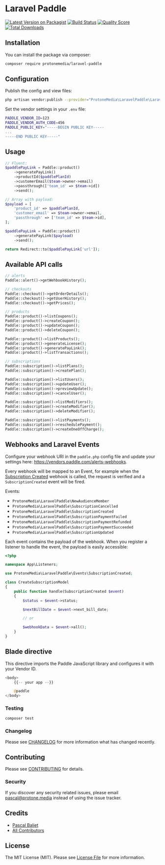 # Laravel Paddle

[![Latest Version on Packagist](https://img.shields.io/packagist/v/protonemedia/laravel-paddle.svg?style=flat-square)](https://packagist.org/packages/protonemedia/laravel-paddle)
[![Build Status](https://img.shields.io/travis/protonemedia/laravel-paddle/master.svg?style=flat-square)](https://travis-ci.org/protonemedia/laravel-paddle)
[![Quality Score](https://img.shields.io/scrutinizer/g/protonemedia/laravel-paddle.svg?style=flat-square)](https://scrutinizer-ci.com/g/protonemedia/laravel-paddle)
[![Total Downloads](https://img.shields.io/packagist/dt/protonemedia/laravel-paddle.svg?style=flat-square)](https://packagist.org/packages/protonemedia/laravel-paddle)

## Installation

You can install the package via composer:

```bash
composer require protonemedia/laravel-paddle
```

## Configuration

Publish the config and view files:

```bash
php artisan vendor:publish --provider="ProtoneMedia\LaravelPaddle\LaravelPaddleServiceProvider"
```

Set the vendor settings in your `.env` file:

```bash
PADDLE_VENDOR_ID=123
PADDLE_VENDOR_AUTH_CODE=456
PADDLE_PUBLIC_KEY="-----BEGIN PUBLIC KEY-----
...
-----END PUBLIC KEY-----"
```

## Usage

``` php
// Fluent:
$paddlePayLink = Paddle::product()
    ->generatePayLink()
    ->productId($paddlePlanId)
    ->customerEmail($team->owner->email)
    ->passthrough(['team_id' => $team->id])
    ->send();

// Array with payload:
$payload = [
    'product_id' => $paddlePlanId,
    'customer_email' => $team->owner->email,
    'passthrough' => ['team_id' => $team->id],
];

$paddlePayLink = Paddle::product()
    ->generatePayLink($payload)
    ->send();

return Redirect::to($paddlePayLink['url']);
```

## Available API calls

```php
// alerts
Paddle::alert()->getWehbookHistory();

// checkouts
Paddle::checkout()->getOrderDetails();
Paddle::checkout()->getUserHistory();
Paddle::checkout()->getPrices();

// products
Paddle::product()->listCoupons();
Paddle::product()->createCoupon();
Paddle::product()->updateCoupon();
Paddle::product()->deleteCoupon();

Paddle::product()->listProducts();
Paddle::product()->generateLicense();
Paddle::product()->generatePayLink();
Paddle::product()->listTransactions();

// subscriptions
Paddle::subscription()->listPlans();
Paddle::subscription()->createPlan();

Paddle::subscription()->listUsers();
Paddle::subscription()->updateUser();
Paddle::subscription()->previewUpdate();
Paddle::subscription()->cancelUser();

Paddle::subscription()->listModifiers();
Paddle::subscription()->createModifier();
Paddle::subscription()->deleteModifier();

Paddle::subscription()->listPayments();
Paddle::subscription()->reschedulePayment();
Paddle::subscription()->createOneOffCharge();
```

## Webhooks and Laravel Events

Configure your webhook URI in the `paddle.php` config file and update your settings here: https://vendors.paddle.com/alerts-webhooks.

Every webhook will be mapped to an Event, for example when the [Subscription Created](https://developer.paddle.com/webhook-reference/subscription-alerts/subscription-created) webhook is called, the request is verified and a `SubscriptionCreated` event will be fired.

Events:
* `ProtoneMedia\LaravelPaddle\NewAudienceMember`
* `ProtoneMedia\LaravelPaddle\SubscriptionCancelled`
* `ProtoneMedia\LaravelPaddle\SubscriptionCreated`
* `ProtoneMedia\LaravelPaddle\SubscriptionPaymentFailed`
* `ProtoneMedia\LaravelPaddle\SubscriptionPaymentRefunded`
* `ProtoneMedia\LaravelPaddle\SubscriptionPaymentSucceeded`
* `ProtoneMedia\LaravelPaddle\SubscriptionUpdated`

Each event contains the payload of the webhook. When you register a listener to handle the event, the payload is easily accessible:

```php
<?php

namespace App\Listeners;

use ProtoneMedia\LaravelPaddle\Events\SubscriptionCreated;

class CreateSubscriptionModel
{
    public function handle(SubscriptionCreated $event)
    {
        $status = $event->status;

        $nextBillDate = $event->next_bill_date;

        // or

        $webhookData = $event->all();
    }
}
```

## Blade directive

This directive imports the Paddle JavaScript library and configures it with your Vendor ID.

```php
<body>
    {{-- your app --}}

    @paddle
</body>
```

### Testing

``` bash
composer test
```

### Changelog

Please see [CHANGELOG](CHANGELOG.md) for more information what has changed recently.

## Contributing

Please see [CONTRIBUTING](CONTRIBUTING.md) for details.

### Security

If you discover any security related issues, please email pascal@protone.media instead of using the issue tracker.

## Credits

- [Pascal Baljet](https://github.com/protonemedia)
- [All Contributors](../../contributors)

## License

The MIT License (MIT). Please see [License File](LICENSE.md) for more information.